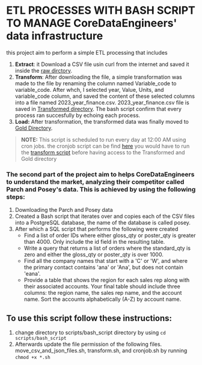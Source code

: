 # ETL PROCESSES WITH BASH SCRIPT TO MANAGE CoreDataEngineers' data infrastructure

this project aim to perform a simple ETL processing that includes

1. **Extract**: it Download a CSV file usin curl from the internet and saved it
   inside the [raw dirctory](./raw/).
2. **Transform**: After downloading the file, a simple transformation was made
   to the file by renaming the column named Variable_code to variable_code.
   After whch, I selected year, Value, Units, and variable_code column, and
   saved the content of these selected columns into a file named
   2023_year_finance.csv. 2023_year_finance.csv file is saved in
   [Transformed directory](./Transformed/). The bash script confirm that every
   process ran succesfully by echoing each process.
3. **Load:** After transformation, the transformed data was finally moved to
   [Gold Directory](./Gold/).

> **NOTE:** This script is scheduled to run every day at 12:00 AM using cron
> jobs. the cronjob script can be find [here](./scripts/bash_scripts/cronjob.sh)
> you would have to run the [transform script](./scripts/transform) before
> having access to the Transformed and Gold directory

### The second part of the project aim to helps CoreDataEngineers to understand the market, analyzing their competitor called Parch and Posey's data. This is achieved by using the following steps:

1. Downloading the Parch and Posey data
2. Created a Bash script that iterates over and copies each of the CSV files
   into a PostgreSQL database, the name of the database is called posey.
3. After which a SQL script that performs the following were created
    - Find a list of order IDs where either gloss_qty or poster_qty is greater
      than 4000. Only include the id field in the resulting table.
    - Write a query that returns a list of orders where the standard_qty is zero
      and either the gloss_qty or poster_qty is over 1000.
    - Find all the company names that start with a 'C' or 'W', and where the
      primary contact contains 'ana' or 'Ana', but does not contain 'eana'.
    - Provide a table that shows the region for each sales rep along with their
      associated accounts. Your final table should include three columns: the
      region name, the sales rep name, and the account name. Sort the accounts
      alphabetically (A-Z) by account name.

## To use this script follow these instructions:

1. change directory to scripts/bash_script directory by using
   `cd scripts/bash_script`
2. Afterwards update the file permission of the following files.
   move_csv_and_json_files.sh, transform.sh, and cronjob.sh by running
   `chmod +x *.sh`
